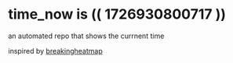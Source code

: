 # time_now is (( 1726930800717 ))

an automated repo that shows the currnent time

inspired by [breakingheatmap](https://github.com/breakingheatmap/breakingheatmap)